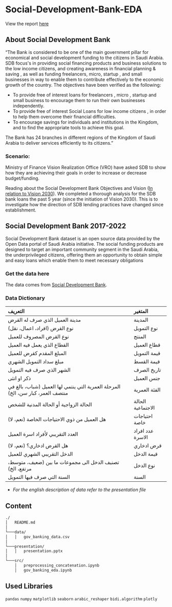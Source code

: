 # Social-Development-Bank-EDA
View the report [here](https://aeprogress.github.io/gov_banking_eda/gov_banking_eda.html)

## About Social Development Bank

“The Bank is considered to be one of the main government pillar for economical and social development funding to the  citizens in Saudi Arabia. SDB focus's  in providing social financing products and business solutions to the low income citizens, and creating awareness in financial planning & saving , as well as funding freelancers, micro, startup , and small businesses  in way to enable them to contribute effectively to the economic growth of  the country. 
The objectives have been verified as the following:

- To provide free of interest loans for freelancers , micro , startup and small business  to encourage them to run their own businesses independently.
- To provide free of interest  Social Loans for low income citizens , in order to help them overcome their financial difficulties.
- To encourage savings for individuals and institutions in the Kingdom, and to find the appropriate tools to achieve this goal.

The Bank has 24 branches in different regions of the Kingdom of Saudi Arabia to deliver services efficiently to its citizens.”

### Scenario:

Ministry of Finance Vision Realization Office (VRO) have asked SDB to show how they are achieving their goals in order to increase or decrease budget/funding.

Reading about the Social Development Bank Objectives and Vision ([In relation to Vision 2030](https://www.sdb.gov.sa/en-us/about-us/bank_vision_2030)). We completed a thorough analysis for the SDB bank loans the past 5 year (since the initiation of Vision 2030). This is to investigate how the direction of SDB lending practices have changed since establishment.

## Social Development Bank 2017-2022
Social Development Bank dataset is an open source data provided by the Open Data portal of Saudi Arabia initiative. The social funding products are designed to target an important community segment in the Saudi Arabia, the underprivileged citizens, offering them an opportunity to obtain simple and easy loans which enable them to meet necessary obligations

### Get the data here
The data comes from [Social Development Bank](https://data.gov.sa/Data/en/organization/social_development_bank). 

### Data Dictionary



|التعريف |	المتغير |
|:---------|:-----------|
مدينة العميل الذي صرف له القرض	|المدينة
نوع القرض (افراد، اعمال، نقل)|	نوع التمويل
نوع القرض المصروف للعميل	|المنتج
القطاع الذي يعمل فيه العميل|	قطاع العميل
المبلغ المقدم كقرض للعميل|	قيمة التمويل
مبلغ سداد التمويل الشهري	|قيمة القسط
الشهر الذي صرف فيه التمويل|	تاريخ الصرف
ذكر او انثى	|جنس العميل
المرحلة العمرية التي ينتمي لها العميل (شباب، بالغ في منتصف العمر، كبار سن، الخ)	|الفئة العمرية
الحالة الزواجية أو الحالة المدنية للشخص	|الحالة الاجتماعية
هل العميل من ذوي الاحتياجات الخاصة (نعم، لا)|	احتياجات خاصة
العدد التقريبي لأفراد اسرة العميل	|عدد افراد الاسرة
هل القرض ادخاري؟ (نعم، لا)	|قرض ادخاري
الدخل التقريبي الشهري للعميل	|قيمة الدخل
تصنيف الدخل الى مجموعات ما بين (ضعيف، متوسط، مرتفع، الخ)	|نوع الدخل
السنة التي صرف فيها التمويل	|السنة

* *For the english description of data refer to the presentation file*


## Content 

```bash
./
│   README.md
│   
└───data/
│   │   gov_banking_data.csv
│   
└───presentation/
│   │   presentation.pptx
│   
└───src/
    │   preprocessing_concatenation.ipynb
    │   gov_banking_eda.ipynb
```

## Used Libraries
`pandas` 
`numpy` 
`matplotlib`
`seaborn`
`arabic_reshaper`
`bidi.algorithm`
`plotly`

